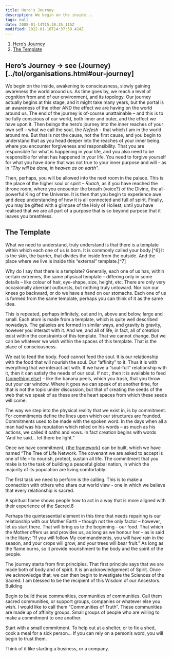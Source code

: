 ```yaml
---
title: Hero's Journey
description: We begin on the inside...
tags: null
date: 2008-01-14T15:38:35.115Z
modified: 2022-01-16T14:37:39.424Z
---
```


1. [Hero’s Journey](#heros-journey)
2. [The Template](#the-template)

## Hero’s Journey -> see (Journey)[../tol/organisations.html#our-journey]

We begin on the inside, awakening to consciousness, slowly gaining awareness the world around us. As time goes by, we reach a level of cognition from and of our environment, and its topology. Our journey actually begins at this stage, and it might take many years, but the portal is an awareness of the other AND the effect we are having on the world around us. The end of the journey is of-course unattainable – and this is to be fully conscious of our world, both inner and outer, and the effect we have upon it. Then beings the hero’s journey into the inner reaches of your own self – what we call the soul, the _Nefesh_ - that which I am in the world around me. But that is not the cause, not the first cause, and you begin to understand that as you head deeper into the reaches of your inner being. where you encounter forgiveness and responsibility. That you are responsible for what is happening in your life, and you also need to be responsible for what has happened in your life. You need to forgive yourself for what you have done that was not true to your inner purpose and will – as in _“Thy will be done, in heaven as on earth”_.

Then, perhaps, you will be allowed into the next room in the palace. This is the place of the higher soul or spirit – _Ruach_, as if you have reached the throne room, where you encounter the breath (voice?) of the Divine, the all-powerful King of the Universe. It is then that you begin to experience awe and deep understanding of how it is all connected and full of spirit. Finally, you may be gifted with a glimpse of the Holy of Holiest, until you have realised that we are all part of a purpose that is so beyond purpose that it leaves you breathless.

## The Template

What we need to understand, truly understand is that there is a template within which each one of us is born. It is commonly called your body.[^6] It is the skin, the barrier, that divides the inside from the outside. And the place where we live is inside this “external” template.[^7]

Why do I say that there is a template? Generally, each one of us has, within certain extremes, the same physical template – differing only in some details – like colour of hair, eye-shape, size, height, etc. There are only very occasionally aberrant outbursts, but nothing truly untoward. Nor can our knees go backward, or do we have a hand on our stomachs. Each one of us is formed from the same template, perhaps you can think of it as the same idea.

This is repeated, perhaps infinitely, out and in, above and below, large and small. Each atom is made from a template, which is quite well described nowadays. The galaxies are formed in similar ways, and gravity is gravity, however you interact with it. And we, and all of life, in fact, all of creation exist within the constraints of this template. That we cannot change. But we can be whatever we wish within the spaces of this template. That is the place of consciousness.

We eat to feed the body. Food cannot feed the soul. It is our relationship with the food that will nourish the soul. Our “affinity” to it. Thus it is with everything that we interact act with. If we have a “soul-full” relationship with it, then it can satisfy the needs of our soul. If not , then it is available to feed {[something else](sitra_achara.html)} – like the banana peels, which you trash, that you throw out your car window. Where it goes we can speak of at another time, for that is not the topic under discussion, but that of creating the seeds of the web that we speak of as these are the heart spaces from which these seeds will come.

The way we step into the physical reality that we exist in, is by commitment. For commitments define the lines upon which our structures are founded. Commitments used to be made with the spoken word. In the days when all a man had was his reputation which relied on his words – as much as his actions, we called it oaths and vows. In fact creation begins with words “And he said... let there be light.”

Once we have commitment, {[the framework](../tol-framework.html)} can be built, which we have named “The Tree of Life Network. The covenant we are asked to accept is one of life – to nourish, protect, sustain all life. The commitment that you make is to the task of building a peaceful global nation, in which the majority of its population are living comfortably.

The first task we need to perform is the calling. This is to make a connection with others who share our world view - one in which we believe that every relationship is sacred.

A spiritual flame shows people how to act in a way that is more aligned with their experience of the Sacred.8

Perhaps the quintessential element in this time that needs repairing is our relationship with our Mother Earth – though not the only factor – however, let us start there. That will bring us to the beginning - our food. That which the Mother offers us and provides us, as long as we honour her – as is said in the litany: “If you will follow My commandments, you will have rain in the season, and your crops will grow, and your trees will bear fruit.” As long as the flame burns, so it provide nourishment to the body and the spirit of the people.

The journey starts from first principles. That first principle says that we are made both of body and of spirit. It is an acknowledgement of Spirit. Once we acknowledge that, we can then begin to investigate the Sciences of the Sacred. I am blessed to be the recipient of this Wisdom of our Ancestors.
Building

Begin to build these communities, communities of communities. Call them sacred communities, or support groups, companies or whatever else you wish. I would like to call them “Communities of Truth”. These communities are made up of affinity groups. Small groups of people who are willing to make a commitment to one another.

Start with a small commitment. To help out at a shelter, or to fix a shed, cook a meal for a sick person... If you can rely on a person’s word, you will begin to trust them.

Think of it like starting a business, or a company.
